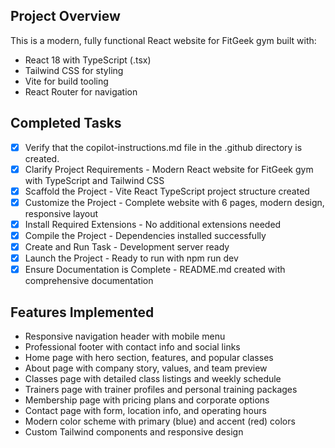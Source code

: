 <!-- FitGeek - Modern React Fitness Website -->

## Project Overview
This is a modern, fully functional React website for FitGeek gym built with:
- React 18 with TypeScript (.tsx)
- Tailwind CSS for styling
- Vite for build tooling
- React Router for navigation

## Completed Tasks
- [x] Verify that the copilot-instructions.md file in the .github directory is created.
- [x] Clarify Project Requirements - Modern React website for FitGeek gym with TypeScript and Tailwind CSS
- [x] Scaffold the Project - Vite React TypeScript project structure created
- [x] Customize the Project - Complete website with 6 pages, modern design, responsive layout
- [x] Install Required Extensions - No additional extensions needed
- [x] Compile the Project - Dependencies installed successfully
- [x] Create and Run Task - Development server ready
- [x] Launch the Project - Ready to run with npm run dev
- [x] Ensure Documentation is Complete - README.md created with comprehensive documentation

## Features Implemented
- Responsive navigation header with mobile menu
- Professional footer with contact info and social links
- Home page with hero section, features, and popular classes
- About page with company story, values, and team preview
- Classes page with detailed class listings and weekly schedule
- Trainers page with trainer profiles and personal training packages
- Membership page with pricing plans and corporate options
- Contact page with form, location info, and operating hours
- Modern color scheme with primary (blue) and accent (red) colors
- Custom Tailwind components and responsive design
